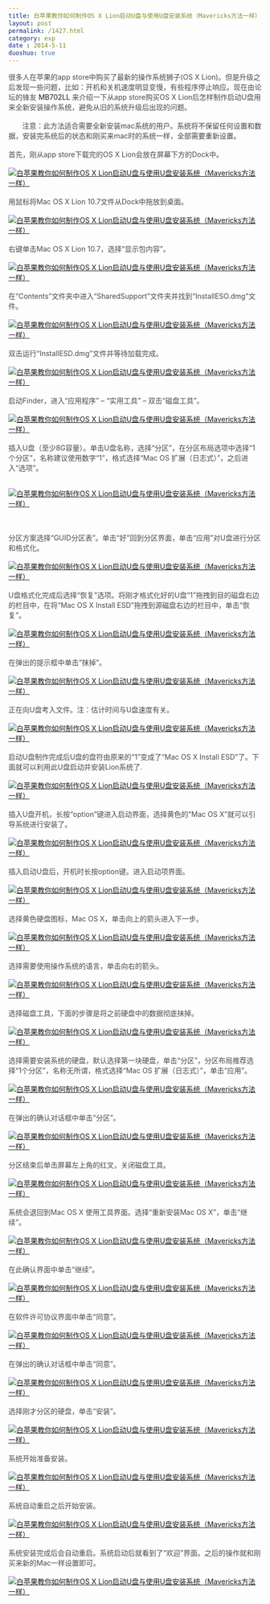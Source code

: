 ```yaml
---
title: 白苹果教你如何制作OS X Lion启动U盘与使用U盘安装系统（Mavericks方法一样）
layout: post
permalink: /1427.html
category: exp
date : 2014-5-11
duoshuo: true
---
```

<span style="color: #4a4a4a;">很多人在苹果的app store中购买了最新的操作系统狮子(OS X Lion)。但是升级之后发现一些问题，比如：开机和关机速度明显变慢，有些程序停止响应。现在由论坛的锋友 </span>MB702LL<span style="color: #4a4a4a;"> 来介绍一下从app store购买OS X Lion后怎样制作启动U盘用来全新安装操作系统，避免从旧的系统升级后出现的问题。</span><br style="color: #4a4a4a;" /><br style="color: #4a4a4a;" /><span style="color: #4a4a4a;">       注意：</span><span style="color: #464646;">此方法适合需要全新安装mac系统的用户。系统将不保留任何设置和数据，安装完系统后的状态和刚买来mac时的系统一样，全部需要重新设置。</span><br style="color: #4a4a4a;" /><br style="color: #4a4a4a;" /><span style="color: #4a4a4a;">首先，刚从app store下载完的OS X Lion会放在屏幕下方的Dock中。</span><br style="color: #4a4a4a;" /><br style="color: #4a4a4a;" /><a href="/wp-content/uploads/sinapicv2-backup/1427-ww4-bmiddle-a316108djw1enviff8a5lj20dw08p40u.jpg" target="_blank"><img src="/wp-content/uploads/sinapicv2-backup/1427-ww4-large-a316108djw1enviff8a5lj20dw08p40u.jpg" alt="白苹果教你如何制作OS X Lion启动U盘与使用U盘安装系统（Mavericks方法一样）" /></a><br style="color: #4a4a4a;" /><br style="color: #4a4a4a;" /><span style="color: #4a4a4a;">用鼠标将Mac OS X Lion 10.7文件从Dock中拖放到桌面。</span><br style="color: #4a4a4a;" /><br style="color: #4a4a4a;" /><a href="/wp-content/uploads/sinapicv2-backup/1427-ww2-bmiddle-a316108djw1envihzrrbuj205e0600sy.jpg" target="_blank"><img src="/wp-content/uploads/sinapicv2-backup/1427-ww2-large-a316108djw1envihzrrbuj205e0600sy.jpg" alt="白苹果教你如何制作OS X Lion启动U盘与使用U盘安装系统（Mavericks方法一样）" /></a><br style="color: #4a4a4a;" /><br style="color: #4a4a4a;" /><span style="color: #4a4a4a;">右键单击Mac OS X Lion 10.7，选择“显示包内容”。</span><br style="color: #4a4a4a;" /><br style="color: #4a4a4a;" /><a href="/wp-content/uploads/sinapicv2-backup/1427-ww3-bmiddle-a316108djw1envii70qcrj20b40f6n04.jpg" target="_blank"><img src="/wp-content/uploads/sinapicv2-backup/1427-ww3-large-a316108djw1envii70qcrj20b40f6n04.jpg" alt="白苹果教你如何制作OS X Lion启动U盘与使用U盘安装系统（Mavericks方法一样）" /></a><br style="color: #4a4a4a;" /><br style="color: #4a4a4a;" /><span style="color: #4a4a4a;">在“Contents”文件夹中进入“SharedSupport”文件夹并找到“InstallESO.dmg”文件。</span><br style="color: #4a4a4a;" /><br style="color: #4a4a4a;" /><a href="/wp-content/uploads/sinapicv2-backup/1427-ww3-bmiddle-a316108djw1enviicvcfkj20dw07wt9m.jpg" target="_blank"><img src="/wp-content/uploads/sinapicv2-backup/1427-ww3-large-a316108djw1enviicvcfkj20dw07wt9m.jpg" alt="白苹果教你如何制作OS X Lion启动U盘与使用U盘安装系统（Mavericks方法一样）" /></a><br style="color: #4a4a4a;" /><br style="color: #4a4a4a;" /><span style="color: #4a4a4a;">双击运行“InstallESD.dmg”文件并等待加载完成。</span><br style="color: #4a4a4a;" /><br style="color: #4a4a4a;" /><a href="/wp-content/uploads/sinapicv2-backup/1427-ww1-bmiddle-a316108djw1enviik90nnj20go09h75r.jpg" target="_blank"><img src="/wp-content/uploads/sinapicv2-backup/1427-ww1-large-a316108djw1enviik90nnj20go09h75r.jpg" alt="白苹果教你如何制作OS X Lion启动U盘与使用U盘安装系统（Mavericks方法一样）" /></a><br style="color: #4a4a4a;" /><br style="color: #4a4a4a;" /><span style="color: #4a4a4a;">启动Finder，进入“应用程序” &#8211; “实用工具” &#8211; 双击“磁盘工具”。</span><br style="color: #4a4a4a;" /><br style="color: #4a4a4a;" /><a href="/wp-content/uploads/sinapicv2-backup/1427-ww2-bmiddle-a316108djw1enviip8ghxj20go09hacz.jpg" target="_blank"><img src="/wp-content/uploads/sinapicv2-backup/1427-ww2-large-a316108djw1enviip8ghxj20go09hacz.jpg" alt="白苹果教你如何制作OS X Lion启动U盘与使用U盘安装系统（Mavericks方法一样）" /></a><br style="color: #4a4a4a;" /><br style="color: #4a4a4a;" /><span style="color: #4a4a4a;">插入U盘（至少8G容量）。单击U盘名称，选择“分区”，在分区布局选项中选择“1个分区”，名称建议使用数字“1”，格式选择“Mac OS 扩展（日志式）”，之后进入“选项”。</span><br style="color: #4a4a4a;" /><br style="color: #4a4a4a;" />

<a href="/wp-content/uploads/sinapicv2-backup/1427-ww3-large-a316108djw1enviiw0cq1j20dw0bf0v5.jpg" target="_blank"><img src="/wp-content/uploads/sinapicv2-backup/1427-ww3-large-a316108djw1enviiw0cq1j20dw0bf0v5.jpg" alt="白苹果教你如何制作OS X Lion启动U盘与使用U盘安装系统（Mavericks方法一样）" /></a>

<br style="color: #4a4a4a;" /><br style="color: #4a4a4a;" /><span style="color: #4a4a4a;">分区方案选择“GUID分区表”。单击“好”回到分区界面，单击“应用”对U盘进行分区和格式化。</span><br style="color: #4a4a4a;" /><br style="color: #4a4a4a;" /><a href="/wp-content/uploads/sinapicv2-backup/1427-ww4-bmiddle-a316108djw1envij1a07qj20go0do0uv.jpg" target="_blank"><img src="/wp-content/uploads/sinapicv2-backup/1427-ww4-large-a316108djw1envij1a07qj20go0do0uv.jpg" alt="白苹果教你如何制作OS X Lion启动U盘与使用U盘安装系统（Mavericks方法一样）" /></a><br style="color: #4a4a4a;" /><br style="color: #4a4a4a;" /><span style="color: #4a4a4a;">U盘格式化完成后选择“恢复”选项。将刚才格式化好的U盘“1”拖拽到目的磁盘右边的栏目中，在将“Mac OS X Install ESD”拖拽到源磁盘右边的栏目中，单击“恢复”。</span><br style="color: #4a4a4a;" /><br style="color: #4a4a4a;" /><a href="/wp-content/uploads/sinapicv2-backup/1427-ww4-bmiddle-a316108djw1envijqlt7wj20dw0bd40s.jpg" target="_blank"><img src="/wp-content/uploads/sinapicv2-backup/1427-ww4-large-a316108djw1envijqlt7wj20dw0bd40s.jpg" alt="白苹果教你如何制作OS X Lion启动U盘与使用U盘安装系统（Mavericks方法一样）" /></a><br style="color: #4a4a4a;" /><br style="color: #4a4a4a;" /><span style="color: #4a4a4a;">在弹出的提示框中单击“抹掉”。</span><br style="color: #4a4a4a;" /><br style="color: #4a4a4a;" /><a href="/wp-content/uploads/sinapicv2-backup/1427-ww2-bmiddle-a316108djw1envijso1kvj20dw0bdwgm.jpg" target="_blank"><img src="/wp-content/uploads/sinapicv2-backup/1427-ww2-large-a316108djw1envijso1kvj20dw0bdwgm.jpg" alt="白苹果教你如何制作OS X Lion启动U盘与使用U盘安装系统（Mavericks方法一样）" /></a><br style="color: #4a4a4a;" /><br style="color: #4a4a4a;" /><span style="color: #4a4a4a;">正在向U盘考入文件。注：估计时间与U盘速度有关。</span><br style="color: #4a4a4a;" /><br style="color: #4a4a4a;" /><a href="/wp-content/uploads/sinapicv2-backup/1427-ww3-bmiddle-a316108djw1envijudan6j20dw0bdq53.jpg" target="_blank"><img src="/wp-content/uploads/sinapicv2-backup/1427-ww3-large-a316108djw1envijudan6j20dw0bdq53.jpg" alt="白苹果教你如何制作OS X Lion启动U盘与使用U盘安装系统（Mavericks方法一样）" /></a><br style="color: #4a4a4a;" /><br style="color: #4a4a4a;" /><span style="color: #4a4a4a;">启动U盘制作完成后U盘的盘符由原来的“1”变成了“Mac OS X Install ESD”了。下面就可以利用此U盘启动并安装Lion系统了.</span><br style="color: #4a4a4a;" /><br style="color: #4a4a4a;" /><a href="/wp-content/uploads/sinapicv2-backup/1427-ww3-bmiddle-a316108djw1envil6ilogj20dw0bcq58.jpg" target="_blank"><img src="/wp-content/uploads/sinapicv2-backup/1427-ww3-large-a316108djw1envil6ilogj20dw0bcq58.jpg" alt="白苹果教你如何制作OS X Lion启动U盘与使用U盘安装系统（Mavericks方法一样）" /></a><br style="color: #4a4a4a;" /><br style="color: #4a4a4a;" /><span style="color: #4a4a4a;">插入U盘开机，长按“option”键进入启动界面，选择黄色的“Mac OS X”就可以引导系统进行安装了。</span><br style="color: #4a4a4a;" /><br style="color: #4a4a4a;" /><a href="/wp-content/uploads/sinapicv2-backup/1427-ww3-bmiddle-a316108djw1envileicl0j20dw0aegmv.jpg" target="_blank"><img src="/wp-content/uploads/sinapicv2-backup/1427-ww3-large-a316108djw1envileicl0j20dw0aegmv.jpg" alt="白苹果教你如何制作OS X Lion启动U盘与使用U盘安装系统（Mavericks方法一样）" /></a><br style="color: #4a4a4a;" /><br style="color: #4a4a4a;" /><span style="color: #4a4a4a;">插入启动U盘后，开机时长按option键。进入启动项界面。</span><br style="color: #4a4a4a;" /><br style="color: #4a4a4a;" /><a href="/wp-content/uploads/sinapicv2-backup/1427-ww4-bmiddle-a316108djw1envilgiul3j20go0b4q3r.jpg" target="_blank"><img src="/wp-content/uploads/sinapicv2-backup/1427-ww4-large-a316108djw1envilgiul3j20go0b4q3r.jpg" alt="白苹果教你如何制作OS X Lion启动U盘与使用U盘安装系统（Mavericks方法一样）" /></a><br style="color: #4a4a4a;" /><br style="color: #4a4a4a;" /><span style="color: #4a4a4a;">选择黄色硬盘图标，Mac OS X，单击向上的箭头进入下一步。</span><br style="color: #4a4a4a;" /><br style="color: #4a4a4a;" /><a href="/wp-content/uploads/sinapicv2-backup/1427-ww1-bmiddle-a316108djw1envilnaxlsj20go0b4t9i.jpg" target="_blank"><img src="/wp-content/uploads/sinapicv2-backup/1427-ww1-large-a316108djw1envilnaxlsj20go0b4t9i.jpg" alt="白苹果教你如何制作OS X Lion启动U盘与使用U盘安装系统（Mavericks方法一样）" /></a><br style="color: #4a4a4a;" /><br style="color: #4a4a4a;" /><span style="color: #4a4a4a;">选择需要使用操作系统的语言，单击向右的箭头。</span><br style="color: #4a4a4a;" /><br style="color: #4a4a4a;" /><a href="/wp-content/uploads/sinapicv2-backup/1427-ww3-bmiddle-a316108djw1envim1xstpj20go0cgtad.jpg" target="_blank"><img src="/wp-content/uploads/sinapicv2-backup/1427-ww3-large-a316108djw1envim1xstpj20go0cgtad.jpg" alt="白苹果教你如何制作OS X Lion启动U盘与使用U盘安装系统（Mavericks方法一样）" /></a><br style="color: #4a4a4a;" /><br style="color: #4a4a4a;" /><span style="color: #4a4a4a;">选择磁盘工具，下面的步骤是将之前硬盘中的数据彻底抹掉。</span><br style="color: #4a4a4a;" /><br style="color: #4a4a4a;" /><a href="/wp-content/uploads/sinapicv2-backup/1427-ww1-bmiddle-a316108djw1envim5lk78j20go0cj76c.jpg" target="_blank"><img src="/wp-content/uploads/sinapicv2-backup/1427-ww1-large-a316108djw1envim5lk78j20go0cj76c.jpg" alt="白苹果教你如何制作OS X Lion启动U盘与使用U盘安装系统（Mavericks方法一样）" /></a><br style="color: #4a4a4a;" /><br style="color: #4a4a4a;" /><span style="color: #4a4a4a;">选择需要安装系统的硬盘，默认选择第一块硬盘，单击“分区”，分区布局推荐选择“1个分区”，名称无所谓，格式选择“Mac OS 扩展（日志式）”，单击“应用”。</span><br style="color: #4a4a4a;" /><br style="color: #4a4a4a;" /><a href="/wp-content/uploads/sinapicv2-backup/1427-ww1-bmiddle-a316108djw1envim3s8hxj20go0elq5e.jpg" target="_blank"><img src="/wp-content/uploads/sinapicv2-backup/1427-ww1-large-a316108djw1envim3s8hxj20go0elq5e.jpg" alt="白苹果教你如何制作OS X Lion启动U盘与使用U盘安装系统（Mavericks方法一样）" /></a><br style="color: #4a4a4a;" /><br style="color: #4a4a4a;" /><span style="color: #4a4a4a;">在弹出的确认对话框中单击“分区”。</span><br style="color: #4a4a4a;" /><br style="color: #4a4a4a;" /><a href="/wp-content/uploads/sinapicv2-backup/1427-ww4-bmiddle-a316108djw1envimxufa5j20go0ebjti.jpg" target="_blank"><img src="/wp-content/uploads/sinapicv2-backup/1427-ww4-large-a316108djw1envimxufa5j20go0ebjti.jpg" alt="白苹果教你如何制作OS X Lion启动U盘与使用U盘安装系统（Mavericks方法一样）" /></a><br style="color: #4a4a4a;" /><br style="color: #4a4a4a;" /><span style="color: #4a4a4a;">分区结束后单击屏幕左上角的红叉，关闭磁盘工具。</span><br style="color: #4a4a4a;" /><br style="color: #4a4a4a;" /><a href="/wp-content/uploads/sinapicv2-backup/1427-ww3-bmiddle-a316108djw1envin0e3gvj20go0ekac7.jpg" target="_blank"><img src="/wp-content/uploads/sinapicv2-backup/1427-ww3-large-a316108djw1envin0e3gvj20go0ekac7.jpg" alt="白苹果教你如何制作OS X Lion启动U盘与使用U盘安装系统（Mavericks方法一样）" /></a><br style="color: #4a4a4a;" /><br style="color: #4a4a4a;" /><span style="color: #4a4a4a;">系统会退回到Mac OS X 使用工具界面。选择“重新安装Mac OS X”，单击“继续”。</span><br style="color: #4a4a4a;" /><br style="color: #4a4a4a;" /><a href="/wp-content/uploads/sinapicv2-backup/1427-ww3-bmiddle-a316108djw1envinwz1twj20go0cj0ut.jpg" target="_blank"><img src="/wp-content/uploads/sinapicv2-backup/1427-ww3-large-a316108djw1envinwz1twj20go0cj0ut.jpg" alt="白苹果教你如何制作OS X Lion启动U盘与使用U盘安装系统（Mavericks方法一样）" /></a><br style="color: #4a4a4a;" /><br style="color: #4a4a4a;" /><span style="color: #4a4a4a;">在此确认界面中单击“继续”。</span><br style="color: #4a4a4a;" /><br style="color: #4a4a4a;" /><a href="/wp-content/uploads/sinapicv2-backup/1427-ww4-bmiddle-a316108djw1envio2qw7vj20go0d8tai.jpg" target="_blank"><img src="/wp-content/uploads/sinapicv2-backup/1427-ww4-large-a316108djw1envio2qw7vj20go0d8tai.jpg" alt="白苹果教你如何制作OS X Lion启动U盘与使用U盘安装系统（Mavericks方法一样）" /></a><br style="color: #4a4a4a;" /><br style="color: #4a4a4a;" /><span style="color: #4a4a4a;">在软件许可协议界面中单击“同意”。</span><br style="color: #4a4a4a;" /><br style="color: #4a4a4a;" /><a href="/wp-content/uploads/sinapicv2-backup/1427-ww1-bmiddle-a316108djw1envioa6y6ij20go0d4gnp.jpg" target="_blank"><img src="/wp-content/uploads/sinapicv2-backup/1427-ww1-large-a316108djw1envioa6y6ij20go0d4gnp.jpg" alt="白苹果教你如何制作OS X Lion启动U盘与使用U盘安装系统（Mavericks方法一样）" /></a><br style="color: #4a4a4a;" /><br style="color: #4a4a4a;" /><span style="color: #4a4a4a;">在弹出的确认对话框中单击“同意”。</span><br style="color: #4a4a4a;" /><br style="color: #4a4a4a;" /><a href="/wp-content/uploads/sinapicv2-backup/1427-ww1-bmiddle-a316108djw1enviofgb85j20go0d1q50.jpg" target="_blank"><img src="/wp-content/uploads/sinapicv2-backup/1427-ww1-large-a316108djw1enviofgb85j20go0d1q50.jpg" alt="白苹果教你如何制作OS X Lion启动U盘与使用U盘安装系统（Mavericks方法一样）" /></a><br style="color: #4a4a4a;" /><br style="color: #4a4a4a;" /><span style="color: #4a4a4a;">选择刚才分区的硬盘，单击“安装”。</span><br style="color: #4a4a4a;" /><br style="color: #4a4a4a;" /><a href="/wp-content/uploads/sinapicv2-backup/1427-ww3-bmiddle-a316108djw1envioof1mhj20go0d60uf.jpg" target="_blank"><img src="/wp-content/uploads/sinapicv2-backup/1427-ww3-large-a316108djw1envioof1mhj20go0d60uf.jpg" alt="白苹果教你如何制作OS X Lion启动U盘与使用U盘安装系统（Mavericks方法一样）" /></a><br style="color: #4a4a4a;" /><br style="color: #4a4a4a;" /><span style="color: #4a4a4a;">系统开始准备安装。</span><br style="color: #4a4a4a;" /><br style="color: #4a4a4a;" /><a href="/wp-content/uploads/sinapicv2-backup/1427-ww1-bmiddle-a316108djw1enviqz29ohj20go0czmys.jpg" target="_blank"><img src="/wp-content/uploads/sinapicv2-backup/1427-ww1-large-a316108djw1enviqz29ohj20go0czmys.jpg" alt="白苹果教你如何制作OS X Lion启动U盘与使用U盘安装系统（Mavericks方法一样）" /></a><br style="color: #4a4a4a;" /><br style="color: #4a4a4a;" /><span style="color: #4a4a4a;">系统自动重启之后开始安装。</span><br style="color: #4a4a4a;" /><br style="color: #4a4a4a;" /><a href="/wp-content/uploads/sinapicv2-backup/1427-ww4-bmiddle-a316108djw1envir4ol4zj20go0cmdhj.jpg" target="_blank"><img src="/wp-content/uploads/sinapicv2-backup/1427-ww4-large-a316108djw1envir4ol4zj20go0cmdhj.jpg" alt="白苹果教你如何制作OS X Lion启动U盘与使用U盘安装系统（Mavericks方法一样）" /></a><br style="color: #4a4a4a;" /><br style="color: #4a4a4a;" /><span style="color: #4a4a4a;">系统安装完成后会自动重启。系统启动后就看到了“欢迎”界面。之后的操作就和刚买来新的Mac一样设置即可。</span><br style="color: #4a4a4a;" /><br style="color: #4a4a4a;" /><a href="/wp-content/uploads/sinapicv2-backup/1427-ww4-bmiddle-a316108djw1envir8ymwdj20go0dhq47.jpg" target="_blank"><img src="/wp-content/uploads/sinapicv2-backup/1427-ww4-large-a316108djw1envir8ymwdj20go0dhq47.jpg" alt="白苹果教你如何制作OS X Lion启动U盘与使用U盘安装系统（Mavericks方法一样）" /></a><br style="color: #4a4a4a;" /><span style="color: #4a4a4a;">  </span>



